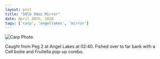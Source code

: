 ```yaml
---
layout: post
title: "50lb 04oz Mirror"
date: April 28th, 2010
tags: ['carp', 'angellakes', 'mirror']
---
```


![Carp Photo](https://s3-eu-west-1.amazonaws.com/davemcnally/2013-04-14+00.12.17.jpg)

Caught from Peg 2 at Angel Lakes at 02:40. Fished over to far bank with a Cell boilie and Fruitella pop-up combo.